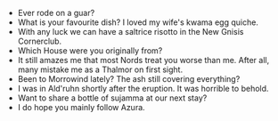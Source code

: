 - Ever rode on a guar?
- What is your favourite dish? I loved my wife's kwama egg quiche.
- With any luck we can have a saltrice risotto in the New Gnisis Cornerclub.
- Which House were you originally from?
- It still amazes me that most Nords treat you worse than me. After all, many mistake me as a Thalmor on first sight.
- Been to Morrowind lately? The ash still covering everything?
- I was in Ald'ruhn shortly after the eruption. It was horrible to behold.
- Want to share a bottle of sujamma at our next stay?
- I do hope you mainly follow Azura.

